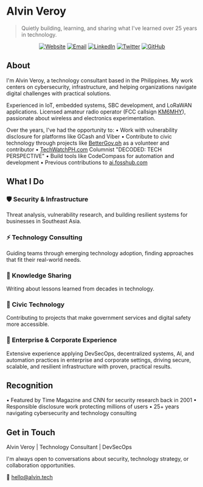 # Alvin Veroy
> Quietly building, learning, and sharing what I've learned over 25 years in technology.

<div align="center">

[![Website](https://img.shields.io/badge/alvin.tech-gray?style=flat&logo=safari&logoColor=white)](https://alvin.tech)
[![Email](https://img.shields.io/badge/hello@alvin.tech-gray?style=flat&logo=gmail&logoColor=white)](mailto:hello@alvin.tech)
[![LinkedIn](https://img.shields.io/badge/LinkedIn-gray?style=flat&logo=linkedin&logoColor=white)](https://www.linkedin.com/in/alvinveroy/)
[![Twitter](https://img.shields.io/badge/@AlvinVeroy-gray?style=flat&logo=twitter&logoColor=white)](https://twitter.com/AlvinVeroy)
[![GitHub](https://img.shields.io/badge/GitHub-gray?style=flat&logo=github&logoColor=white)](https://github.com/alvinveroy)

</div>

## About

I'm Alvin Veroy, a technology consultant based in the Philippines. My work centers on cybersecurity, infrastructure, and helping organizations navigate digital challenges with practical solutions.

Experienced in IoT, embedded systems, SBC development, and LoRaWAN applications. Licensed amateur radio operator (FCC callsign [KM6MHY](https://www.qrz.com/db/KM6MHY)), passionate about wireless and electronics experimentation.

Over the years, I've had the opportunity to:
• Work with vulnerability disclosure for platforms like GCash and Viber
• Contribute to civic technology through projects like [BetterGov.ph](https://github.com/bettergovph) as a volunteer and contributor
• [TechWatchPH.com](https://techwatchph.com/) Columnist "DECODED: TECH PERSPECTIVE"
• Build tools like CodeCompass for automation and development
• Previous contributions to [ai.fosshub.com](https://ai.fosshub.com/about-us/)

## What I Do

### 🛡️ Security & Infrastructure
Threat analysis, vulnerability research, and building resilient systems for businesses in Southeast Asia.

### ⚡ Technology Consulting
Guiding teams through emerging technology adoption, finding approaches that fit their real-world needs.

### 💭 Knowledge Sharing
Writing about lessons learned from decades in technology.

### 🌱 Civic Technology
Contributing to projects that make government services and digital safety more accessible.

### 🏢 Enterprise & Corporate Experience
Extensive experience applying DevSecOps, decentralized systems, AI, and automation practices in enterprise and corporate settings, driving secure, scalable, and resilient infrastructure with proven, practical results.

## Recognition

• Featured by Time Magazine and CNN for security research back in 2001
• Responsible disclosure work protecting millions of users
• 25+ years navigating cybersecurity and technology consulting

## Get in Touch

Alvin Veroy | Technology Consultant | DevSecOps

I'm always open to conversations about security, technology strategy, or collaboration opportunities.

📧 hello@alvin.tech
